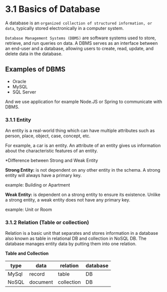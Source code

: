 # 3.1 Basics of Database

A database is an `organized collection of structured information, or data`, typically stored electronically in a computer system.

`Database Management Systems (DBMS)` are software systems used to store, retrieve, and run queries on data. A DBMS serves as an interface between an end-user and a database, allowing users to create, read, update, and delete data in the database.

## Examples of DBMS

- Oracle
- MySQL
- SQL Server

And we use application for example Node.JS or Spring to communicate with DBMS.

### 3.1.1 Entity

An entity is a real-world thing which can have multiple attributes such as person, place, object, case, concept, etc.

For example, a car is an entity. An attribute of an entity gives us information about the characteristic features of an entity.

\*Difference between Strong and Weak Entity

**Strong Entity:** is not dependent on any other entity in the schema. A strong entity will always have a primary key.

example: Building or Apartment

**Weak Entity:** is dependent on a strong entity to ensure its existence. Unlike a strong entity, a weak entity does not have any primary key.

example: Unit or Room

### 3.1.2 Relation (Table or collection)

Relation is a basic unit that separates and stores information in a database also known as table in relational DB and collection in NoSQL DB. The database manages entity data by putting them into one relation.

**Table and Collection**

| type  | data     | relation   | database |
| ----- | -------- | ---------- | -------- |
| MySql | record   | table      | DB       |
| NoSQL | document | collection | DB       |
